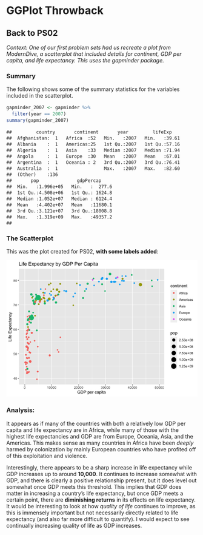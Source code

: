GGPlot Throwback
================

## Back to PS02

*Context: One of our first problem sets had us recreate a plot from
ModernDive, a scatterplot that included details for continent, GDP per
capita, and life expectancy. This uses the gapminder package.*

### Summary

The following shows some of the summary statistics for the variables
included in the scatterplot.

``` r
gapminder_2007 <- gapminder %>% 
  filter(year == 2007)
summary(gapminder_2007)
```

    ##         country       continent       year         lifeExp     
    ##  Afghanistan:  1   Africa  :52   Min.   :2007   Min.   :39.61  
    ##  Albania    :  1   Americas:25   1st Qu.:2007   1st Qu.:57.16  
    ##  Algeria    :  1   Asia    :33   Median :2007   Median :71.94  
    ##  Angola     :  1   Europe  :30   Mean   :2007   Mean   :67.01  
    ##  Argentina  :  1   Oceania : 2   3rd Qu.:2007   3rd Qu.:76.41  
    ##  Australia  :  1                 Max.   :2007   Max.   :82.60  
    ##  (Other)    :136                                               
    ##       pop              gdpPercap      
    ##  Min.   :1.996e+05   Min.   :  277.6  
    ##  1st Qu.:4.508e+06   1st Qu.: 1624.8  
    ##  Median :1.052e+07   Median : 6124.4  
    ##  Mean   :4.402e+07   Mean   :11680.1  
    ##  3rd Qu.:3.121e+07   3rd Qu.:18008.8  
    ##  Max.   :1.319e+09   Max.   :49357.2  
    ## 

### The Scatterplot

This was the plot created for PS02, **with some labels added**:

![](README_files/figure-gfm/pressure-1.png)<!-- -->

### Analysis:

It appears as if many of the countries with both a relatively low GDP
per capita and life expectancy are in Africa, while many of those with
the highest life expectancies and GDP are from Europe, Oceania, Asia,
and the Americas. This makes sense as many countries in Africa have been
*deeply* harmed by colonization by mainly European countries who have
profited off of this exploitation and violence.

Interestingly, there appears to be a sharp increase in life expectancy
while GDP increases up to around **10,000**. It continues to increase
somewhat with GDP, and there is clearly a positive relationship present,
but it does level out somewhat once GDP meets this threshold. This
implies that GDP does matter in increasing a country’s life expectancy,
but once GDP meets a certain point, there are **diminishing returns** in
its effects on life expectancy. It would be interesting to look at how
*quality of life* continues to improve, as this is immensely important
but not necessarily directly related to life expectancy (and also far
more difficult to quantify). I would expect to see continually
increasing quality of life as GDP increases.
